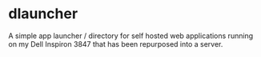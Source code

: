 # dlauncher

A simple app launcher / directory for self hosted web applications running on my Dell Inspiron 3847 that has been repurposed into a server.